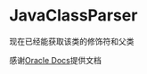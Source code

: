 # JavaClassParser

现在已经能获取该类的修饰符和父类

感谢[Oracle Docs](https://docs.oracle.com/en/java/javase/22/)提供文档
